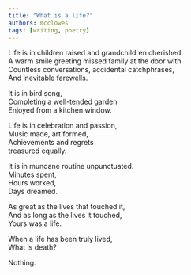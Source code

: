 ```yaml
---
title: "What is a life?"
authors: mcclowes
tags: [writing, poetry]
---
```


Life is in children raised and grandchildren cherished.  
A warm smile greeting missed family at the door with  
Countless conversations, accidental catchphrases,  
And inevitable farewells.  
  
<!--truncate-->  
  
It is in bird song,  
Completing a well-tended garden  
Enjoyed from a kitchen window.  
  
Life is in celebration and passion,  
Music made, art formed,  
Achievements and regrets  
treasured equally.  
  
It is in mundane routine unpunctuated.  
Minutes spent,  
Hours worked,  
Days dreamed.  
  
As great as the lives that touched it,  
And as long as the lives it touched,  
Yours was a life.  
  
When a life has been truly lived,  
What is death?  
  
Nothing.